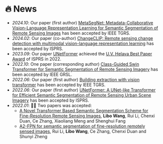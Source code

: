 # 🔥 News
- *2024.10*: Our paper (first author) [MetaSegNet: Metadata-Collaborative Vision-Language Representation Learning for Semantic Segmentation of Remote Sensing Images](https://ieeexplore.ieee.org/abstract/document/10716466) has been accepted by IEEE TGRS.
- *2024.02*: Our paper (co-author) [ChangeCLIP: Remote sensing change detection with multimodal vision-language representation learning](https://www.sciencedirect.com/science/article/abs/pii/S0924271624000042) has been accepted by ISPRS.
- *2023.09*: Our paper [UNetFormer](https://www.sciencedirect.com/science/article/pii/S0924271622001654) achieved the [U.V. Helava Best Paper Award](https://www.isprs.org/society/awards/helava/2022.aspx) of ISPRS in 2022.
- *2022.10*: One paper (corresponding author) [Class-Guided Swin Transformer for Semantic Segmentation of Remote Sensing Imagery](https://ieeexplore.ieee.org/abstract/document/9921210) has been accepted by IEEE GRSL.
- *2022.06*: Our paper (first author) [Building extraction with vision transformer](https://ieeexplore.ieee.org/document/9808187) has been accepted by IEEE TGRS.
- *2022.06*: Our paper (first author) [UNetFormer: A UNet-like Transformer for Efficient Semantic Segmentation of Remote Sensing Urban Scene Imagery](https://www.sciencedirect.com/science/article/pii/S0924271622001654) has been accepted by ISPRS.
- *2022.01*: 🎉🎉 Two papers was accepted:
  - [A Novel Transformer Based Semantic Segmentation Scheme for Fine-Resolution Remote Sensing Images](https://ieeexplore.ieee.org/abstract/document/9681903), **Libo Wang**, Rui Li, Chenxi Duan, Ce Zhang, Xiaoliang Meng and Shenghui Fang
  - [A2-FPN for semantic segmentation of fine-resolution remotely sensed images](https://www.tandfonline.com/doi/full/10.1080/01431161.2022.2030071), Rui Li, **Libo Wang**, Ce Zhang, Chenxi Duan and Shunyi Zheng 